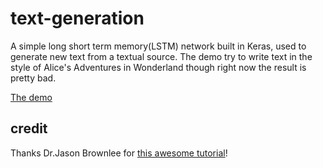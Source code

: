 # text-generation
A simple long short term memory(LSTM) network built in Keras, used to generate new text from a textual source. The demo try to write text in the style of Alice's Adventures in Wonderland though right now the result is pretty bad.

[The demo](alice_demo.ipynb)

## credit
Thanks Dr.Jason Brownlee for [this awesome tutorial](http://machinelearningmastery.com/text-generation-lstm-recurrent-neural-networks-python-keras/)!
